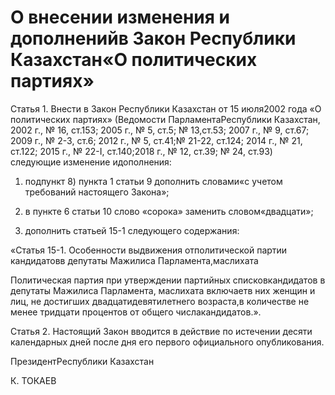 # О внесении изменения и дополненийв Закон Республики Казахстан«О политических партиях»

Статья 1. Внести в Закон Республики Казахстан от 15 июля2002 года «О политических партиях» (Ведомости ПарламентаРеспублики Казахстан, 2002 г., № 16, ст.153; 2005 г., № 5, ст.5; № 13,ст.53; 2007 г., № 9, ст.67; 2009 г., № 2-3, ст.6; 2012 г., № 5, ст.41;№ 21-22, ст.124; 2014 г., № 21, ст.122; 2015 г., № 22-I, ст.140;2018 г., № 12, ст.39; № 24, ст.93) следующие изменение идополнения:

1) подпункт 8) пункта 1 статьи 9 дополнить словами«с учетом требований настоящего Закона»;

2) в пункте 6 статьи 10 слово «сорока» заменить словом«двадцати»;

3) дополнить статьей 15-1 следующего содержания:

«Статья 15-1. Особенности выдвижения отполитической партии кандидатовв депутаты Мажилиса Парламента,маслихата

Политическая партия при утверждении партийных списковкандидатов в депутаты Мажилиса Парламента, маслихата включаетв них женщин и лиц, не достигших двадцатидевятилетнего возраста,в количестве не менее тридцати процентов от общего числакандидатов.».

Статья 2. Настоящий Закон вводится в действие по истечении десяти календарных дней после дня его первого официального опубликования.

ПрезидентРеспублики Казахстан

К. ТОКАЕВ


